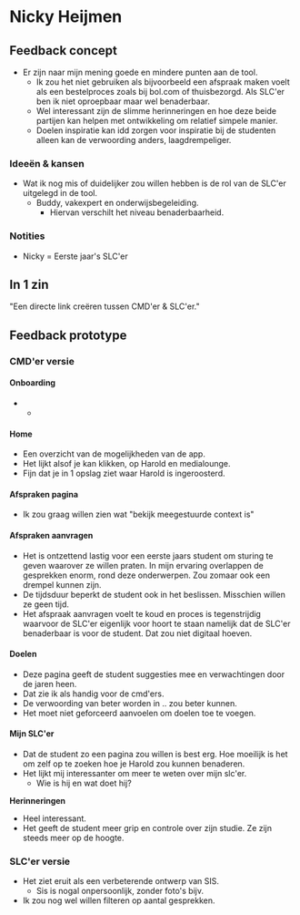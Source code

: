 # Nicky Heijmen

## Feedback concept <a id="feedback-concept"></a>

* Er zijn naar mijn mening goede en mindere punten aan de tool.
  * Ik zou het niet gebruiken als bijvoorbeeld een afspraak maken voelt als een bestelproces zoals bij bol.com of thuisbezorgd. Als SLC'er ben ik niet oproepbaar maar wel benaderbaar.
  * Wel interessant zijn de slimme herinneringen en hoe deze beide partijen kan helpen met ontwikkeling om relatief simpele manier.
  * Doelen inspiratie kan idd zorgen voor inspiratie bij de studenten alleen kan de verwoording anders, laagdrempeliger.

### Ideeën & kansen

* Wat ik nog mis of duidelijker zou willen hebben is de rol van de SLC'er uitgelegd in de tool.
  * Buddy, vakexpert en onderwijsbegeleiding.
    * Hiervan verschilt het niveau benaderbaarheid.

### Notities

* Nicky = Eerste jaar's SLC'er

## In 1 zin <a id="in-1-zin"></a>

"Een directe link creëren tussen CMD'er & SLC'er."

## Feedback prototype <a id="feedback-prototype"></a>

### CMD'er versie <a id="cmder-versie"></a>

#### Onboarding <a id="onboarding"></a>

* -

#### Home <a id="home"></a>

* Een overzicht van de mogelijkheden van de app.
* Het lijkt alsof je kan klikken, op Harold en medialounge.
* Fijn dat je in 1 opslag ziet waar Harold is ingeroosterd.

#### Afspraken pagina <a id="afspraken-maken"></a>

* Ik zou graag willen zien wat "bekijk meegestuurde context is"

#### Afspraken aanvragen <a id="afspraken-maken"></a>

* Het is ontzettend lastig voor een eerste jaars student om sturing te geven waarover ze willen praten. In mijn ervaring overlappen de gesprekken enorm, rond deze onderwerpen. Zou zomaar ook een drempel kunnen zijn.
* De tijdsduur beperkt de student ook in het beslissen. Misschien willen ze geen tijd.
* Het afspraak aanvragen voelt te koud en proces is tegenstrijdig waarvoor de SLC'er eigenlijk voor hoort te staan namelijk dat de SLC'er benaderbaar is voor de student. Dat zou niet digitaal hoeven.

#### Doelen <a id="doelen"></a>

* Deze pagina geeft de student suggesties mee en verwachtingen door de jaren heen.
* Dat zie ik als handig voor de cmd'ers.
* De verwoording van beter worden in .. zou beter kunnen.
* Het moet niet geforceerd aanvoelen om doelen toe te voegen. 

#### Mijn SLC'er <a id="mijn-slcer"></a>

* Dat de student zo een pagina zou willen is best erg. Hoe moeilijk is het om zelf op te zoeken hoe je Harold zou kunnen benaderen.
* Het lijkt mij interessanter om meer te weten over mijn slc'er.
  * Wie is hij en wat doet hij?

**Herinneringen**

* Heel interessant. 
* Het geeft de student meer grip en controle over zijn studie. Ze zijn steeds meer op de hoogte.

### SLC'er versie <a id="slcer-versie"></a>

* Het ziet eruit als een verbeterende ontwerp van SIS.
  * Sis is nogal onpersoonlijk, zonder foto's bijv.
* Ik zou nog wel willen filteren op aantal gesprekken.

